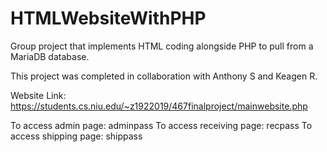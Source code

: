 # HTMLWebsiteWithPHP
Group project that implements HTML coding alongside PHP to pull from a MariaDB database.

This project was completed in collaboration with Anthony S and Keagen R.

Website Link: https://students.cs.niu.edu/~z1922019/467finalproject/mainwebsite.php

To access admin page: adminpass
To access receiving page: recpass
To access shipping page: shippass
